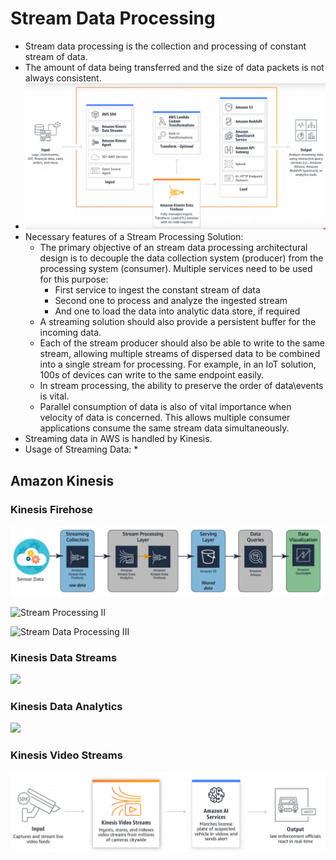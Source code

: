 # Stream Data Processing

* Stream data processing is the collection and processing of constant stream of data. 
* The amount of data being transferred and the size of data packets is not always consistent. 
* ![String data processing architecture](assets/stream_data_processing/stream_data_processing_architecture.png)
* Necessary features of a Stream Processing Solution: 
	* The primary objective of an stream data processing architectural design is to decouple the data collection system (producer) from the processing system (consumer). Multiple services need to be used for this purpose: 
		* First service to ingest the constant stream of data
		* Second one to process and analyze the ingested stream
		* And one to load the data into analytic data store, if required
	* A streaming solution should also provide a persistent buffer for the incoming data. 
	* Each of the stream producer should also be able to write to the same stream, allowing multiple streams of dispersed data to be combined into a single stream for processing. For example, in an IoT solution, 100s of devices can write to the same endpoint easily. 
	* In stream processing, the ability to preserve the order of data\events is vital. 
	* Parallel consumption of data  is also of vital importance when velocity of data is concerned. This allows multiple consumer applications consume the same stream data simultaneously. 
* Streaming data in AWS is handled by Kinesis. 
* Usage of Streaming Data: 
	* 

## Amazon Kinesis


### Kinesis Firehose

![Kinesis Stream Processing](assets/stream_data_processing/kinesis_stream_processing.png)

![Stream Processing II](stream_processing_II.png)

![Stream Data Processing III](Stream_data_processing_III.png)
### Kinesis Data Streams

![](kinesis_data_streams.png)

### Kinesis Data Analytics

![](kinesis_data_analytics.png)

### Kinesis Video Streams


![Kinesis Video Streams](assets/stream_data_processing/kinesis_video_streams.png)